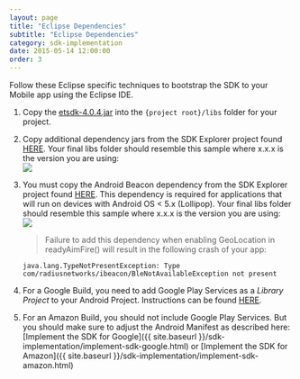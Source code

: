 ```yaml
---
layout: page
title: "Eclipse Dependencies"
subtitle: "Eclipse Dependencies"
category: sdk-implementation
date: 2015-05-14 12:00:00
order: 3
---
```


Follow these Eclipse specific techniques to bootstrap the SDK to your Mobile app using the Eclipse IDE.

1.  Copy the <a href="https://github.com/ExactTarget/JB4A-SDK-Android/blob/master/JB4A-SDK/etsdk-4.0.4.jar?raw=true" target="_blank">etsdk-4.0.4.jar</a> into the `{project root}/libs` folder for your project.

1.  Copy additional dependency jars from the SDK Explorer project found <a href="https://github.com/ExactTarget/JB4A-SDK-Android/tree/master/JB4A-SDK-Explorer/eclipse-build-google/libs" target="_blank">HERE</a>. Your final libs folder should resemble this sample where x.x.x is the version you are using:<br/>
    <img class="img-responsive" src="{{ site.baseurl }}/assets/eclipse-libs.png" />

1.  You must copy the Android Beacon dependency from the SDK Explorer project found <a href="https://github.com/ExactTarget/JB4A-SDK-Android/tree/master/JB4A-SDK-Explorer/eclipse-build-google/libs" target="_blank">HERE</a>. This dependency is required for applications that will run on devices with Android OS < 5.x (Lollipop). Your final libs folder should resemble this sample where x.x.x is the version you are using:<br/>
    <img class="img-responsive" src="{{ site.baseurl }}/assets/eclipse-libs-location.png" />

    > Failure to add this dependency when enabling GeoLocation in readyAimFire() will result in the following crash of your app: 

    `java.lang.TypeNotPresentException: Type com/radiusnetworks/ibeacon/BleNotAvailableException not present`

1.  For a Google Build, you need to add Google Play Services as a *Library Project* to your Android Project.  Instructions can be found <a href="http://developer.android.com/google/play-services/setup.html" target="_blank">HERE</a>.<br/>

1.  For an Amazon Build, you should not include Google Play Services.  But you should make sure to adjust the Android Manifest as described here: [Implement the SDK for Google]({{ site.baseurl }}/sdk-implementation/implement-sdk-google.html) or [Implement the SDK for Amazon]({{ site.baseurl }}/sdk-implementation/implement-sdk-amazon.html)